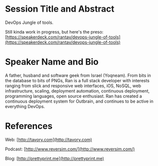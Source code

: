Session Title and Abstract
===
DevOps Jungle of tools.

Still kinda work in progress, but here's the preso: [https://speakerdeck.com/rantav/devops-jungle-of-tools](https://speakerdeck.com/rantav/devops-jungle-of-tools)

Speaker Name and Bio
===
A father, husband and software geek from Israel (Yoqneam). From bits in the database to bits of PNGs, Ran is a full stack developer with interests ranging from slick and responsive web interfaces, iOS, NoSQL, web infrastructure, scaling, deployment automation, continuous deployment, programming languages, open source enthusiast. Ran has created a continuous deployment system for Outbrain, and continues to be active in everything DevOps.

References
===
Web: [http://tavory.com](http://tavory.com)

Podcast: [http://www.reversim.com/](http://www.reversim.com/)

Blog: [http://prettyprint.me](http://prettyprint.me)

